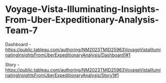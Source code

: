 # Voyage-Vista-Illuminating-Insights-From-Uber-Expeditionary-Analysis-Team-7
Dashboard - https://public.tableau.com/authoring/NM2023TMID25963VoyageVistaIlluminatingInsightsFromUberExpeditionaryAnalysis/Dashboard1#1

Story - https://public.tableau.com/authoring/NM2023TMID25963VoyageVistaIlluminatingInsightsFromUberExpeditionaryAnalysis/Story1#1

